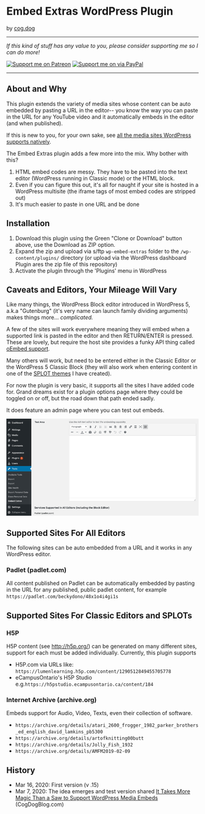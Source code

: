 # Embed Extras WordPress Plugin

by [cog.dog](https://cog.dog)

-----
*If this kind of stuff has any value to you, please consider supporting me so I can do more!*

[![Support me on Patreon](http://cogdog.github.io/images/badge-patreon.png)](https://patreon.com/cogdog) [![Support me on via PayPal](http://cogdog.github.io/images/badge-paypal.png)](https://paypal.me/cogdog)

----- 


## About and Why
This plugin  extends the variety of media sites whose content can be auto embedded by pasting a URL in the editor-- you know the way you can paste in the URL for any YouTube video and it automatically embeds in the editor (and when published).

If this is new to you, for your own sake, see [all the media sites WordPress supports natively](https://wordpress.org/support/article/embeds/). 

The Embed Extras plugin adds a few more into the mix.  Why bother with this?

1. HTML embed codes are messy. They have to be pasted into the text editor (WordPress running in Classic mode) or the HTML block.
2. Even if you can figure this out, it's all for naught if your site is hosted in a WordPress multisite (the iframe tags of most embed codes are stripped out)
3. It's much easier to paste in one URL and be done

## Installation

1. Download this plugin using the Green "Clone or Download" button above, use the Download as ZIP option.
2. Expand the zip and upload via s/ftp `wp-embed-extras` folder to the `/wp-content/plugins/` directory (or upload via the WordPress dashboard Plugin ares the zip file of this repository)
3. Activate the plugin through the 'Plugins' menu in WordPress

## Caveats and Editors, Your Mileage Will Vary

Like many things, the WordPress Block editor introduced in WordPress 5, a.k.a "Gutenburg" (it's very name can launch family dividing arguments) makes things more... *complicated.*

A few of the sites will work everywhere meaning they will embed when a supported link is pasted in the editor and then RETURN/ENTER is pressed. These are lovely, but require the host site provides a funky API thing called [oEmbed support](http://oembed.com).

Many others will work, but need to be entered either in the Classic Editor or the WordPress 5 Classic Block (they will also work when entering content in one of the [SPLOT themes](http://splot.ca) I have created).

For now the plugin is very basic, it supports all the sites I have added code for. Grand dreams exist for a plugin options page where they could be toggled on or off, but the road down that path ended sadly.

It does feature an admin page where you can test out embeds.

![](images/embed-extras-demo.gif "")


## Supported Sites For All Editors

The following sites can be auto embedded from a URL and it works in any WordPress editor.

### Padlet (padlet.com)

All content published on Padlet can be automatically embedded by pasting in the URL for any published, public padlet content, for example `https://padlet.com/beckydono/48x1o4i4gi1s`

## Supported Sites For Classic Editors and SPLOTs

### H5P

H5P content (see http://h5p.org/) can be generated on many different sites, support for each must be added individually. Currently, this plugin supports

* H5P.com via URLs like: `https://lumenlearning.h5p.com/content/1290512849455705778`
* eCampusOntario's H5P Studio e.g.`https://h5pstudio.ecampusontario.ca/content/184`


### Internet Archive (archive.org)

Embeds support for Audio, Video, Texts, even their collection of software.

* `https://archive.org/details/atari_2600_frogger_1982_parker_brothers_ed_english_david_lamkins_pb5300`
* `https://archive.org/details/artofknitting00butt`
* `https://archive.org/details/Jolly_Fish_1932`
* `https://archive.org/details/AMFM2019-02-09`


## History

* Mar 16, 2020: First version (v .15)
* Mar 7, 2020: The idea emerges and test version shared [It Takes More Magic Than a Saw to Support WordPress Media Embeds](https://cogdogblog.com/2020/03/magic-wordpress-media-embeds/) (CogDogBlog.com)




